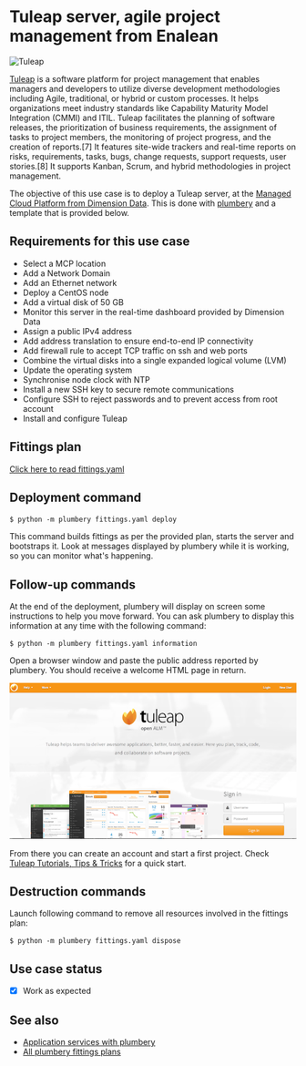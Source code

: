 # Tuleap server, agile project management from Enalean

![Tuleap](tuleap.jpg)

[Tuleap](https://www.tuleap.org/) is a software platform for project management that enables managers and developers to utilize diverse development methodologies including Agile, traditional, or hybrid or custom processes. It helps organizations meet industry standards like Capability Maturity Model Integration (CMMI) and ITIL. Tuleap facilitates the planning of software releases, the prioritization of business requirements, the assignment of tasks to project members, the monitoring of project progress, and the creation of reports.[7] It features site-wide trackers and real-time reports on risks, requirements, tasks, bugs, change requests, support requests, user stories.[8] It supports Kanban, Scrum, and hybrid methodologies in project management.


The objective of this use case is to deploy a Tuleap server, at the [Managed Cloud Platform from Dimension Data](http://cloud.dimensiondata.com/eu/en/).
This is done with [plumbery](https://docs.mcp-services.net/display/PLUM/Plumbery) and a template that is provided below.

## Requirements for this use case

* Select a MCP location
* Add a Network Domain
* Add an Ethernet network
* Deploy a CentOS node
* Add a virtual disk of 50 GB
* Monitor this server in the real-time dashboard provided by Dimension Data
* Assign a public IPv4 address
* Add address translation to ensure end-to-end IP connectivity
* Add firewall rule to accept TCP traffic on ssh and web ports
* Combine the virtual disks into a single expanded logical volume (LVM)
* Update the operating system
* Synchronise node clock with NTP
* Install a new SSH key to secure remote communications
* Configure SSH to reject passwords and to prevent access from root account
* Install and configure Tuleap

## Fittings plan

[Click here to read fittings.yaml](fittings.yaml)

## Deployment command

    $ python -m plumbery fittings.yaml deploy

This command builds fittings as per the provided plan, starts the server
and bootstraps it. Look at messages displayed by plumbery while it is
working, so you can monitor what's happening.

## Follow-up commands

At the end of the deployment, plumbery will display on screen some instructions
to help you move forward. You can ask plumbery to display this information
at any time with the following command:

    $ python -m plumbery fittings.yaml information

Open a browser window and paste the public address reported by plumbery.
You should receive a welcome HTML page in return.

![index](index.png)

From there you can create an account and start a first project.
Check [Tuleap Tutorials, Tips & Tricks](https://www.tuleap.org/tuleap-tutos-tips-tricks) for a quick start.

## Destruction commands

Launch following command to remove all resources involved in the fittings plan:

    $ python -m plumbery fittings.yaml dispose

## Use case status

- [x] Work as expected

## See also

- [Application services with plumbery](../)
- [All plumbery fittings plans](../../)

